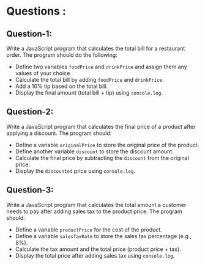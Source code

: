 # Questions :

## Question-1:

Write a JavaScript program that calculates the total bill for a restaurant order. The program should do the following:

- Define two variables `foodPrice` and `drinkPrice` and assign them any values of your choice.
- Calculate the total bill by adding `foodPrice` and `drinkPrice`.
- Add a 10% tip based on the total bill.
- Display the final amount (total bill + tip) using `console.log`.

## Question-2:

Write a JavaScript program that calculates the final price of a product after applying a discount. The program should:

- Define a variable `originalPrice` to store the original price of the product.
- Define another variable `discount` to store the discount amount.
- Calculate the final price by subtracting the `discount` from the original price.
- Display the `discounted` price using `console.log`.

## Question-3:

Write a JavaScript program that calculates the total amount a customer needs to pay after adding sales tax to the product price. The program should:

- Define a variable `productPrice` for the cost of the product.
- Define a variable `salesTaxRate` to store the sales tax percentage (e.g., 8%).
- Calculate the tax amount and the total price (product price + tax).
- Display the total price after adding sales tax using `console.log`.
